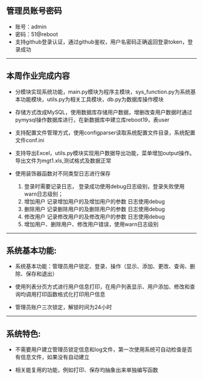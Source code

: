 ## 管理员账号密码
 - 账号：admin
 - 密码：51@reboot
 - 支持github登录认证，通过github鉴权，用户名密码正确返回登录token，登录成功

-------------------------------------
## 本周作业完成内容
- 分模块实现系统功能，main.py模块为程序主模块，sys_function.py为系统基本功能模块，utils.py为相关工具模块，db.py为数据库操作模块

- 存储方式改成MySQL，使用数据库存储用户数据，增删改查用户数据时通过pymysql操作数据库进行，在新数据库中建立库reboot19，表user

- 支持配置文件管理方式，使用configparser读取系统配置文件目录，系统配置文件conf.ini

- 支持导出Excel，utils.py模块实现用户数据导出功能，菜单增加output操作。导出文件为mgt1.xls,测试格式及数据正常

- 使用装饰器函数对不同类型日志进行保存
  1. 登录时需要记录日志， 登录成功使用debug日志级别，登录失败使用warn日志级别；
  2. 增加用户 记录增加用户的及增加用户的参数 日志使用debug
  3. 删除用户 记录删除用户的及删除用户的参数 日志使用debug
  4. 修改用户 记录修改用户的及修改用户的参数 日志使用debug
  5. 增加用户、删除用户、修改用户错误，使用warn日志级别

-------------------------------------
## 系统基本功能:
- 系统基本功能：管理员用户锁定、登录、操作（显示、添加、更改、查询、删除、保存和退出）

- 使用列表分页方式进行用户信息打印，在用户列表显示、用户添加、修改和查询均调用打印函数格式化打印用户信息

- 管理员账户三次锁定，解锁时间为24小时

---------------------------------------
## 系统特色:
- 不需要用户建立管理员锁定信息和log文件，第一次使用系统可自动检查是否有信息文件，如果没有自动建立

- 相关能复用的功能，例如打印、保存均抽象出来单独编写函数

